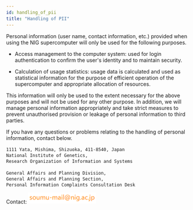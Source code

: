 ```yaml
---
id: handling_of_pii
title: "Handling of PII"
---
```



Personal information (user name, contact information, etc.) provided when using the NIG supercomputer will only be used for the following purposes.

- Access management to the computer system: used for login authentication to confirm the user's identity and to maintain security.

- Calculation of usage statistics: usage data is calculated and used as statistical information for the purpose of efficient operation of the supercomputer and appropriate allocation of resources.

This information will only be used to the extent necessary for the above purposes and will not be used for any other purpose. In addition, we will manage personal information appropriately and take strict measures to prevent unauthorised provision or leakage of personal information to third parties.

If you have any questions or problems relating to the handling of personal information, contact below.

```
1111 Yata, Mishima, Shizuoka, 411-8540, Japan
National Institute of Genetics, 
Research Organization of Information and Systems

General Affairs and Planning Division, 
General Affairs and Planning Section,
Personal Information Complaints Consultation Desk
```

Contact: ![](soumu_mail.png)
